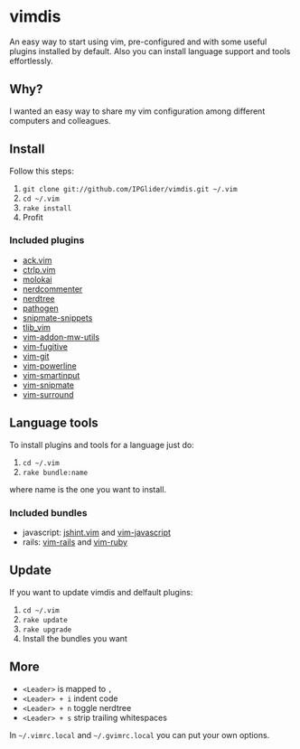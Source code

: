 # vimdis
An easy way to start using vim, pre-configured and with some useful plugins installed by default. Also you can install language support and tools effortlessly.

## Why?
I wanted an easy way to share my vim configuration among different computers and colleagues.

## Install

Follow this steps:

1. `git clone git://github.com/IPGlider/vimdis.git ~/.vim`
2. `cd ~/.vim`
3. `rake install`
4. Profit

### Included plugins

- [ack.vim](https://github.com/mileszs/ack.vim)
- [ctrlp.vim](https://github.com/kien/ctrlp.vim)
- [molokai](https://github.com/tomasr/molokai)
- [nerdcommenter](https://github.com/scrooloose/nerdcommenter)
- [nerdtree](https://github.com/scrooloose/nerdtree)
- [pathogen](https://github.com/tpope/vim-pathogen)
- [snipmate-snippets](https://github.com/honza/snipmate-snippets)
- [tlib_vim](https://github.com/tomtom/tlib_vim)
- [vim-addon-mw-utils](https://github.com/MarcWeber/vim-addon-mw-utils)
- [vim-fugitive](https://github.com/tpope/vim-fugitive)
- [vim-git](https://github.com/tpope/vim-git)
- [vim-powerline](https://github.com/Lokaltog/vim-powerline)
- [vim-smartinput](https://github.com/kana/vim-smartinput)
- [vim-snipmate](https://github.com/garbas/vim-snipmate)
- [vim-surround](https://github.com/tpope/vim-surround)

## Language tools

To install plugins and tools for a language just do:

1. `cd ~/.vim`
2. `rake bundle:name`

where name is the one you want to install.

### Included bundles

- javascript: [jshint.vim](https://github.com/wookiehangover/jshint.vim) and [vim-javascript](https://github.com/pangloss/vim-javascript)
- rails: [vim-rails](https://github.com/tpope/vim-rails) and [vim-ruby](https://github.com/vim-ruby/vim-ruby)

## Update

If you want to update vimdis and delfault plugins:

1. `cd ~/.vim`
2. `rake update`
3. `rake upgrade`
4. Install the bundles you want

## More

- `<Leader>` is mapped to `,`
- `<Leader> + i` indent code
- `<Leader> + n` toggle nerdtree
- `<Leader> + s` strip trailing whitespaces

In `~/.vimrc.local` and `~/.gvimrc.local` you can put your own options.
